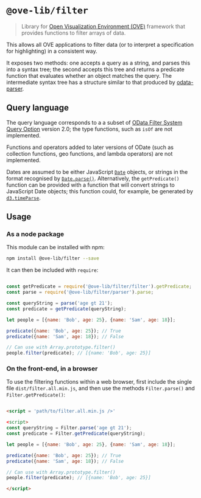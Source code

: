 # `@ove-lib/filter`

> Library for [Open Visualization Environment (OVE)](https://github.com/ove/ove) framework that provides functions to filter arrays of data.

This allows all OVE applications to filter data (or to interpret a specification for highlighting) in a consistent way.

It exposes two methods: one accepts a query as a string, and parses this into a syntax tree; the second accepts this tree and returns a predicate function that evaluates whether an object matches the query.
The intermediate syntax tree has a structure similar to that produced by [odata-parser](https://www.npmjs.com/package/odata-v4-parser).


## Query language

The query language corresponds to a a subset of [OData Filter System Query Option](https://www.odata.org/documentation/odata-version-2-0/uri-conventions/) version 2.0; the type functions, such as `isOf` are not implemented.

Functions and operators added to later versions of ODate (such as collection functions, geo functions, and lambda operators) are not implemented.

Dates are assumed to be either JavaScript [`Date`](https://developer.mozilla.org/en-US/docs/Web/JavaScript/Reference/Global_Objects/Date) objects, or strings in the format recognised by [`Date.parse()`](https://developer.mozilla.org/en-US/docs/Web/JavaScript/Reference/Global_Objects/Date/parse).
Alternatively, the `getPredicate()` function can be provided with a function that will convert strings to JavaScript Date objects; this function could, for example, be generated by [`d3.timeParse`](https://github.com/d3/d3-time-format).

## Usage

### As a node package

This module can be installed with npm:

```bash
npm install @ove-lib/filter --save
```

It can then be included with `require`:

```javascript

const getPredicate = require('@ove-lib/filter/filter').getPredicate;
const parse = require('@ove-lib/filter/parser').parse;

const queryString = parse('age gt 21');
const predicate = getPredicate(queryString);

let people = [{name: 'Bob', age: 25}, {name: 'Sam', age: 18}];

predicate({name: 'Bob', age: 25}); // True
predicate({name: 'Sam', age: 18}); // False

// Can use with Array.prototype.filter()
people.filter(predicate); // [{name: 'Bob', age: 25}]
```


### On the front-end, in a browser

To use the filtering functions within a web browser, first include the single file `dist/filter.all.min.js`, and then use the methods `Filter.parse()` and `Filter.getPredicate()`:

```HTML

<script = 'path/to/filter.all.min.js />'

<script>
const queryString = Filter.parse('age gt 21');
const predicate = Filter.getPredicate(queryString);

let people = [{name: 'Bob', age: 25}, {name: 'Sam', age: 18}];

predicate({name: 'Bob', age: 25}); // True
predicate({name: 'Sam', age: 18}); // False

// Can use with Array.prototype.filter()
people.filter(predicate); // [{name: 'Bob', age: 25}]

</script>

```
